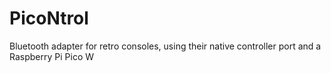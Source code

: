 # PicoNtrol
Bluetooth adapter for retro consoles, using their native controller port and a Raspberry Pi Pico W
